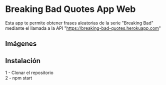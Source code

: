 # Breaking Bad Quotes App Web

Esta app te permite obtener frases aleatorias de la serie "Breaking Bad" mediante el llamada a la API "https://breaking-bad-quotes.herokuapp.com"

## Imágenes

## Instalación

1 - Clonar el repositorio  
2 - npm start
